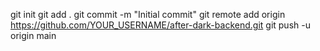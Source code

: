 git init
git add .
git commit -m "Initial commit"
git remote add origin https://github.com/YOUR_USERNAME/after-dark-backend.git
git push -u origin main
